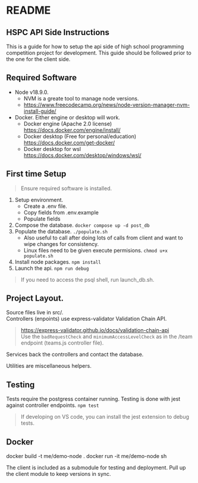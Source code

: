 # README

## HSPC API Side Instructions
This is a guide for how to setup the api side of high school programming competition project for development. This guide should be followed prior to the one for the client side.


## Required Software
* Node v18.9.0.
    * NVM is a greate tool to manage node versions.
    * https://www.freecodecamp.org/news/node-version-manager-nvm-install-guide/
* Docker. Either engine or desktop will work.
    * Docker engine (Apache 2.0 license) https://docs.docker.com/engine/install/
    * Docker desktop (Free for personal/education) https://docs.docker.com/get-docker/
    * Docker desktop for wsl https://docs.docker.com/desktop/windows/wsl/

## First time Setup
> Ensure required software is installed.
1. Setup environment.
    * Create a .env file.
    * Copy fields from .env.example
    * Populate fields
1. Compose the database. `docker compose up -d post_db`
1. Populate the database. `./populate.sh`
    * Also useful to call after doing lots of calls from client and want to wipe changes for consistency.
    * Linux files need to be given execute permisions. `chmod u+x populate.sh`
1. Install node packages. `npm install`
1. Launch the api. `npm run debug`

> If you need to access the psql shell, run launch_db.sh.

## Project Layout.
Source files live in src/. <br/>
Controllers (enpoints) use express-validator Validation Chain API.
> https://express-validator.github.io/docs/validation-chain-api <br />
> Use the `badRequestCheck` and `minimumAccessLevelCheck` as in the /team endpoint (teams.js controller file).

Services back the controllers and contact the database.

Utilities are miscellaneous helpers.


## Testing
Tests require the postgress container running. Testing is done with jest against controller endpoints. `npm test`
> If developing on VS code, you can install the jest extension to debug tests.

## Docker
docker build -t me/demo-node .
docker run -it me/demo-node sh


The client is included as a submodule for testing and deployment. Pull up the client module to keep versions in sync.

